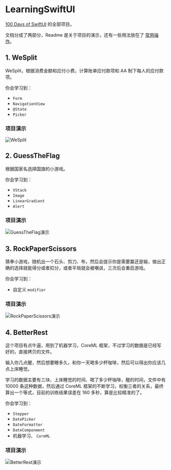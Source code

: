 # LearningSwiftUI

[100 Days of SwiftUI](https://www.hackingwithswift.com/100/swiftui) 的全部项目。

文档分成了两部分，Readme 是关于项目的演示，还有一些用法放在了 [常用操作](https://github.com/yangfurui/LearningSwiftUI/blob/main/%E5%B8%B8%E7%94%A8%E6%93%8D%E4%BD%9C.md)。

## 1. WeSplit

WeSplit，根据消费金额和应付小费，计算账单应付款项和 AA 制下每人的应付款项。

你会学习到：

- `Form`
- `NavigationView`
- `@State`
- `Picker`

### 项目演示

![WeSplit](./Resources/WeSplit.gif)

## 2. GuessTheFlag

根据国家名选择国旗的小游戏。

你会学习到：

- `VStack`
- `Image`
- `LinearGradient`
- `Alert`

### 项目演示

![GuessTheFlag演示](./Resources/GuessTheFlag演示.gif)



## 3. RockPaperScissors

猜拳小游戏，随机出一个石头、剪刀、布，然后会提示你是需要赢还是输，做出正确的选择就能得分或者扣分，或者平局就会被嘲讽，三次后会重启游戏。

你会学习到：

- 自定义 `modifier`

### 项目演示

![RockPaperScissors演示](./Resources/RockPaperScissors演示.gif)

## 4. BetterRest

这个项目有点牛逼，用到了机器学习，CoreML 框架，不过学习的数据是已经写好的，直接拷贝的文件。

输入你几点醒，然后想要睡多久，和你一天喝多少杯咖啡，然后可以得出你应该几点上床睡觉。

学习的数据主要有三块、上床睡觉的时间、喝了多少杯咖啡，醒的时间，文件中有 10000 条这种数据，然后通过 CoreML 框架的不断学习，权衡三者的关系，最终算出一个等式，目前的训练结果误差在 160 多秒，算是比较精准的了。

你会学习到：

- `Stepper`
- `DatePicker`
- `DateFormatter`
- `DateComponment`
- 机器学习、 `CoreML`

### 项目演示

![BetterRest演示](./Resources/BetterRest演示.gif)
